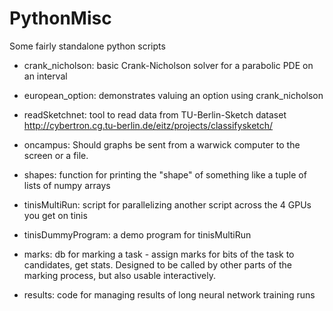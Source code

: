 # PythonMisc
Some fairly standalone python scripts

* crank_nicholson: basic Crank-Nicholson solver for a parabolic PDE on an interval

* european_option: demonstrates valuing an option using crank_nicholson

* readSketchnet: tool to read data from TU-Berlin-Sketch dataset http://cybertron.cg.tu-berlin.de/eitz/projects/classifysketch/

* oncampus: Should graphs be sent from a warwick computer to the screen or a file.

* shapes: function for printing the "shape" of something like a tuple of lists of numpy arrays

* tinisMultiRun: script for parallelizing another script across the 4 GPUs you get on tinis

* tinisDummyProgram: a demo program for tinisMultiRun

* marks: db for marking a task - assign marks for bits of the task to candidates, get stats. Designed to be called by other parts of the marking process, but also usable interactively.

* results: code for managing results of long neural network training runs
